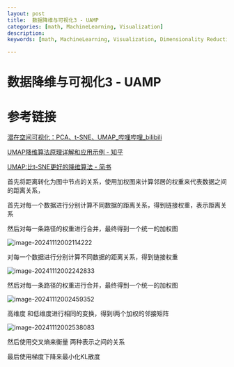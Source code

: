 ```yaml
---
layout: post
title:  数据降维与可视化3 - UAMP
categories: [math, MachineLearning, Visualization]
description: 
keywords: [math, MachineLearning, Visualization, Dimensionality Reduction, UAMP]

---
```


# 数据降维与可视化3 - UAMP



# 参考链接



[潜在空间可视化：PCA、t-SNE、UMAP_哔哩哔哩_bilibili](https://www.bilibili.com/video/BV1oH4y1c7ZR?spm_id_from=333.788.recommend_more_video.0&vd_source=6874a2447892d95ff489e9bfce020f3f)



[UMAP降维算法原理详解和应用示例 - 知乎](https://zhuanlan.zhihu.com/p/432805218)



[UMAP:比t-SNE更好的降维算法 - 简书](https://www.jianshu.com/p/704060deaa3f)







首先将距离转化为图中节点的关系，使用加权图来计算邻居的权重来代表数据之间的距离关系，

首先对每一个数据进行分别计算不同数据的距离关系，得到链接权重，表示距离关系

然后对每一条路径的权重进行合并，最终得到一个统一的加权图



![image-20241112002114222](https://zuti.oss-cn-qingdao.aliyuncs.com/img/202411120021269.png)



对每一个数据进行分别计算不同数据的距离关系，得到链接权重

![image-20241112002242833](https://zuti.oss-cn-qingdao.aliyuncs.com/img/202411120022864.png)



然后对每一条路径的权重进行合并，最终得到一个统一的加权图

![image-20241112002459352](https://zuti.oss-cn-qingdao.aliyuncs.com/img/202411120024385.png)





高维度 和低维度进行相同的变换，得到l两个加权的邻接矩阵



![image-20241112002538083](https://zuti.oss-cn-qingdao.aliyuncs.com/img/202411120025129.png)

然后使用交叉熵来衡量 两种表示之间的关系


最后使用梯度下降来最小化KL散度



